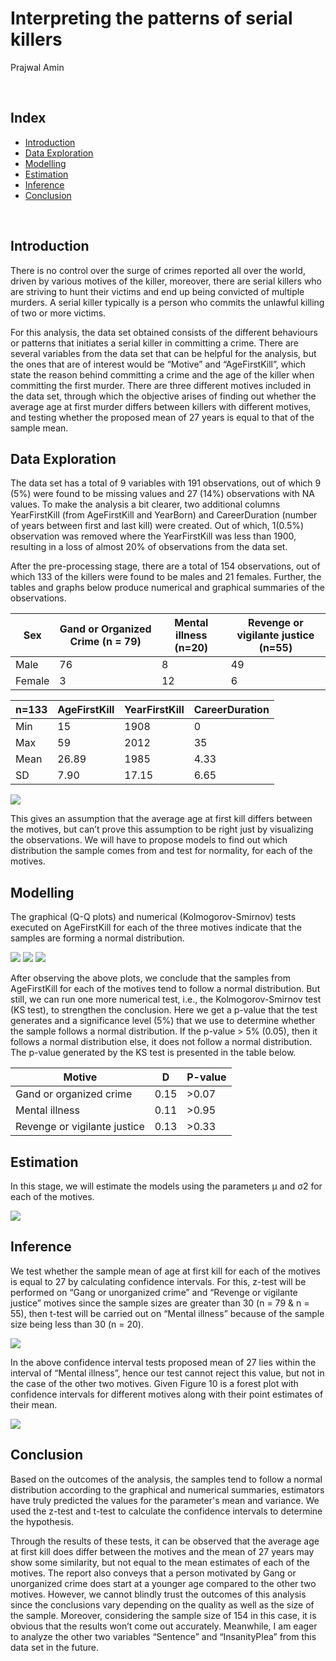 Interpreting the patterns of serial killers
===============================================
Prajwal Amin

<br/>

Index
-----

- [Introduction](#introduction)
- [Data Exploration](#data-exploration)
- [Modelling](#modelling)
- [Estimation](#estimation)
- [Inference](#inference)
- [Conclusion](#conclusion)

<br/>


Introduction
------------

There is no control over the surge of crimes reported all over the world, driven by various motives of the killer, moreover, there are serial killers who are striving to hunt their victims and end up being convicted of multiple murders. A serial killer typically is a person who commits the unlawful killing of two or more victims.

For this analysis, the data set obtained consists of the different behaviours or patterns that initiates a serial killer in committing a crime. There are several variables from the data set that can be helpful for the analysis, but the ones that are of interest would be “Motive” and “AgeFirstKill”, which state the reason behind committing a crime and the age of the killer when committing the first murder. There are three different motives included in the data set, through which the objective arises of finding out whether the average age at first murder differs between killers with different motives, and testing whether the proposed mean of 27 years is equal to that of the sample mean.


Data Exploration
----------------

The data set has a total of 9 variables with 191 observations, out of which 9 (5%) were found to be missing values and 27 (14%) observations with NA values. To make the analysis a bit clearer, two additional columns YearFirstKill (from AgeFirstKill and YearBorn) and CareerDuration (number of years between first and last kill) were created. Out of which, 1(0.5%) observation was removed where the YearFirstKill was less than 1900, resulting in a loss of almost 20% of observations from the data set.

After the pre-processing stage, there are a total of 154 observations, out of which 133 of the killers were found to be males and 21 females. Further, the tables and graphs below produce numerical and graphical summaries of the observations.

| Sex | Gand or Organized Crime (n = 79) | Mental illness (n=20) | Revenge or vigilante justice (n=55) |
| --------- | --------- | --------- | --------- |
| Male   | 76    | 8    | 49    |
| Female    | 3    | 12    | 6    |


| n=133 | AgeFirstKill | YearFirstKill | CareerDuration |
| --------- | --------- | --------- | --------- |
| Min    | 15    | 1908    | 0    |
| Max    | 59    | 2012    | 35    |
| Mean    | 26.89    | 1985    | 4.33    |
| SD    | 7.90    | 17.15    | 6.65    |

![](./img/fig1.png)

This gives an assumption that the average age at first kill differs between the motives, but can’t prove this assumption to be right just by visualizing the observations. We will have to propose models to find out which distribution the sample comes from and test for normality, for each of the motives.


Modelling
---------

The graphical (Q-Q plots) and numerical (Kolmogorov-Smirnov) tests executed on AgeFirstKill for each of the three motives indicate that the samples are forming a normal distribution.

![](./img/qq1.jpeg)
![](./img/qq2.jpeg)
![](./img/qq3.jpeg)

After observing the above plots, we conclude that the samples from AgeFirstKill for each of the motives tend to follow a normal distribution. But still, we can run one more numerical test, i.e., the Kolmogorov-Smirnov test (KS test), to strengthen the conclusion. Here we get a p-value that the test generates and a significance level (5%) that we use to determine whether the sample follows a normal distribution. If the p-value > 5% (0.05), then it follows a normal distribution else, it does not follow a normal distribution. The p-value generated by the KS test is presented in the table below.

| Motive | D | P-value | 
| --------- | --------- | --------- |
| Gand or organized crime    | 0.15    | >0.07    |
| Mental illness    | 0.11    | >0.95   | 
| Revenge or vigilante justice    | 0.13    | >0.33    | 



Estimation
----------

In this stage, we will estimate the models using the parameters μ and σ2 for each of the motives.

![](./img/es.png)


Inference 
---------

We test whether the sample mean of age at first kill for each of the motives is equal to 27 by calculating confidence intervals. For this, z-test will be performed on “Gang or unorganized crime” and “Revenge or vigilante justice” motives since the sample sizes are greater than 30 (n = 79 & n = 55), then t-test will be carried out on “Mental illness” because of the sample size being less than 30 (n = 20).

![](./img/inf.png)

In the above confidence interval tests proposed mean of 27 lies within the interval of “Mental illness”, hence our test cannot reject this value, but not in the case of the other two motives. Given Figure 10 is a forest plot with confidence intervals for different motives along with their point estimates of their mean.

![](./img/forest.png)


Conclusion
----------

Based on the outcomes of the analysis, the samples tend to follow a normal distribution according to the graphical and numerical summaries, estimators have truly predicted the values for the parameter's mean and variance. We used the z-test and t-test to calculate the confidence intervals to determine the hypothesis.

Through the results of these tests, it can be observed that the average age at first kill does differ between the motives and the mean of 27 years may show some similarity, but not equal to the mean estimates of each of the motives. The report also conveys that a person motivated by Gang or unorganized crime does start at a younger age compared to the other two motives. However, we cannot blindly trust the outcomes of this analysis since the conclusions vary depending on the quality as well as the size of the sample. Moreover, considering the sample size of 154 in this case, it is obvious that the results won’t come out accurately. Meanwhile, I am eager to analyze the other two variables “Sentence” and “InsanityPlea” from this data set in the future.
